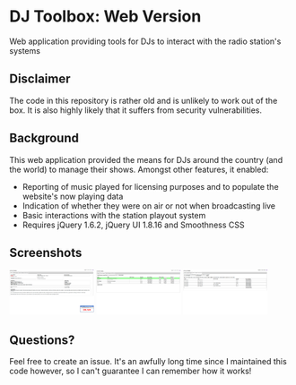 # DJ Toolbox: Web Version
Web application providing tools for DJs to interact with the radio station's systems

## Disclaimer
The code in this repository is rather old and is unlikely to work out of the box. It is also highly likely that it suffers from security vulnerabilities.

## Background
This web application provided the means for DJs around the country (and the world) to manage their shows. Amongst other features, it enabled:

* Reporting of music played for licensing purposes and to populate the website's now playing data
* Indication of whether they were on air or not when broadcasting live
* Basic interactions with the station playout system
* Requires jQuery 1.6.2, jQuery UI 1.8.16 and Smoothness CSS

## Screenshots
<img src="images/otc-toolbox-1.png" width="30%"></img> <img src="images/otc-toolbox-2.png" width="30%"></img> <img src="images/otc-toolbox-3.png" width="30%"></img>

## Questions?
Feel free to create an issue. It's an awfully long time since I maintained this code however, so I can't guarantee I can remember how it works!
